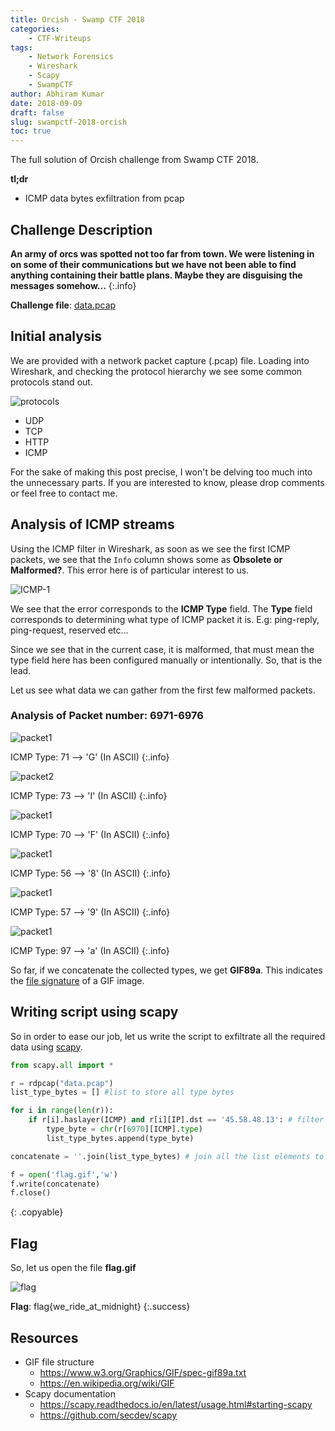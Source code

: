 ```yaml
---
title: Orcish - Swamp CTF 2018
categories:
    - CTF-Writeups
tags: 
    - Network Forensics
    - Wireshark
    - Scapy
    - SwampCTF
author: Abhiram Kumar
date: 2018-09-09
draft: false
slug: swampctf-2018-orcish
toc: true
---
```


The full solution of Orcish challenge from Swamp CTF 2018.

<!--more-->

**tl;dr**

+ ICMP data bytes exfiltration from pcap

## **Challenge Description**

**An army of orcs was spotted not too far from town. We were listening in on some of their communications but we have not been able to find anything containing their battle plans. Maybe they are disguising the messages somehow...**
{:.info}

**Challenge file**: [data.pcap](https://mega.nz/file/zwhgGKgR#RQxpByNmu8w1p2dxyIstsG25mawVkcfRLYbPf05cj40)

## **Initial analysis**

We are provided with a network packet capture (.pcap) file. Loading into Wireshark, and checking the protocol hierarchy we see some common protocols stand out.

![protocols](/images/CTF/swamp/orcish/proto.png)

+ UDP
+ TCP
+ HTTP
+ ICMP

For the sake of making this post precise, I won't be delving too much into the unnecessary parts. If you are interested to know, please drop comments or feel free to contact me.

## Analysis of ICMP streams

Using the ICMP filter in Wireshark, as soon as we see the first ICMP packets, we see that the `Info` column shows some as **Obsolete or Malformed?**. This error here is of particular interest to us.

![ICMP-1](/images/CTF/swamp/orcish/icmp1.png)

We see that the error corresponds to the **ICMP Type** field. The **Type** field corresponds to determining what type of ICMP packet it is. E.g: ping-reply, ping-request, reserved etc...

Since we see that in the current case, it is malformed, that must mean the type field here has been configured manually or intentionally. So, that is the lead.

Let us see what data we can gather from the first few malformed packets.

### **Analysis of Packet number: 6971-6976**

![packet1](/images/CTF/swamp/orcish/pkt1.png)

ICMP Type: 71 --> 'G' (In ASCII)
{:.info}

![packet2](/images/CTF/swamp/orcish/pkt2.png)

ICMP Type: 73 --> 'I' (In ASCII)
{:.info}

![packet1](/images/CTF/swamp/orcish/pkt3.png)

ICMP Type: 70 --> 'F' (In ASCII)
{:.info}

![packet1](/images/CTF/swamp/orcish/pkt4.png)

ICMP Type: 56 --> '8' (In ASCII)
{:.info}

![packet1](/images/CTF/swamp/orcish/pkt5.png)

ICMP Type: 57 --> '9' (In ASCII)
{:.info}

![packet1](/images/CTF/swamp/orcish/pkt6.png)

ICMP Type: 97 --> 'a' (In ASCII)
{:.info}

So far, if we concatenate the collected types, we get **GIF89a**. This indicates the [file signature](https://en.wikipedia.org/wiki/GIF#File_format) of a GIF image.

## Writing script using scapy

So in order to ease our job, let us write the script to exfiltrate all the required data using [scapy]().

```python
from scapy.all import *

r = rdpcap("data.pcap")
list_type_bytes = [] #list to store all type bytes

for i in range(len(r)):
    if r[i].haslayer(ICMP) and r[i][IP].dst == '45.58.48.13': # filter to check destination IP and ICMP layer.
        type_byte = chr(r[6970][ICMP].type)
        list_type_bytes.append(type_byte)

concatenate = ''.join(list_type_bytes) # join all the list elements to form single string stream.

f = open('flag.gif','w')
f.write(concatenate)
f.close()
```
{: .copyable}

## Flag

So, let us open the file **flag.gif**

![flag](/images/CTF/swamp/orcish/flag.gif)

**Flag**: flag{we_ride_at_midnight}
{:.success}

## Resources

+ GIF file structure
    + <https://www.w3.org/Graphics/GIF/spec-gif89a.txt>
    + <https://en.wikipedia.org/wiki/GIF>
+ Scapy documentation
    + <https://scapy.readthedocs.io/en/latest/usage.html#starting-scapy>
    + <https://github.com/secdev/scapy>